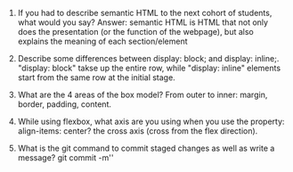 1. If you had to describe semantic HTML to the next cohort of students, what would you say?
    Answer: semantic HTML is HTML that not only does the presentation (or the function of the webpage), but also explains the meaning of each section/element

2. Describe some differences between display: block; and display: inline;.
    "display: block" takse up the entire row, while "display: inline" elements start from the same row at the initial stage.

3. What are the 4 areas of the box model?
    From outer to inner: margin, border, padding, content.

4. While using flexbox, what axis are you using when you use the property: align-items: center?
    the cross axis (cross from the flex direction).

5. What is the git command to commit staged changes as well as write a message?
    git commit -m''

 

